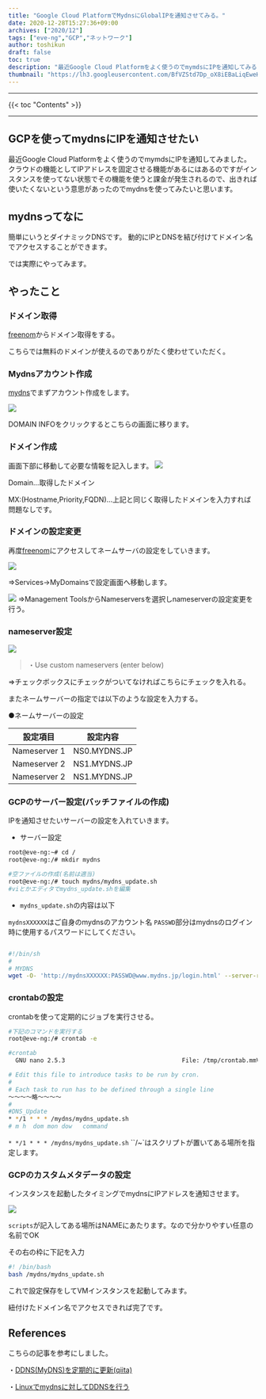 ```yaml
---
title: "Google Cloud PlatformでMydnsにGlobalIPを通知させてみる。"
date: 2020-12-28T15:27:36+09:00
archives: ["2020/12"]
tags: ["eve-ng","GCP","ネットワーク"]
author: toshikun
draft: false
toc: true
description: "最近Google Cloud Platformをよく使うのでmymdsにIPを通知してみる"
thumbnail: "https://lh3.googleusercontent.com/BfVZStd7Dp_oX8iEBaLiqEweHyWyu0pLmHKN7aqCo6RD_cvsg9TrdX5JKgAeMQySkyPz50ylWSop73Ddxz5pI3_-yyyU9L2qf8F2Nw9PuN2Qj8FI3Vdy0d61wDuWs6qzyBEvfLg8Wg=w2400"
---
```



<hr>
{{< toc "Contents" >}}
<hr>

## GCPを使ってmydnsにIPを通知させたい

最近Google Cloud Platformをよく使うのでmymdsにIPを通知してみました。
クラウドの機能としてIPアドレスを固定させる機能があるにはあるのですがインスタンスを使ってない状態でその機能を使うと課金が発生されるので、出きれば使いたくないという意思があったのでmydnsを使ってみたいと思います。

## mydnsってなに

簡単にいうとダイナミックDNSです。
動的にIPとDNSを結び付けてドメイン名でアクセスすることができます。

では実際にやってみます。

## やったこと

### ドメイン取得

[freenom](https://my.freenom.com/clientarea.php)からドメイン取得をする。

こちらでは無料のドメインが使えるのでありがたく使わせていただく。

### Mydnsアカウント作成

[mydns](https://www.mydns.jp/)でまずアカウント作成をします。

<img src="https://lh3.googleusercontent.com/EoMFA-HmYXq6hfmlaBbXMkMIEAAGf3hYwykVUbrJPZax6UVBEfYI44nSClYHw26ceaS45xQ3NVnUn4mUsz9vcCGXpwb0N08_f6aByhhz223_XmvZREqlCOBjXKo6rPXE9bpRQ_D40w=w800" >

DOMAIN INFOをクリックするとこちらの画面に移ります。


### ドメイン作成
画面下部に移動して必要な情報を記入します。
<img src="https://lh3.googleusercontent.com/N7acJkkzaa9dLdnYt10kiUU34A_ABOZ5_Gt-PcOzlyK23WRCY1pf0NDgvxsSnILR0udXNvYgtJMlDz9QHxFGfHCT0z4-ZL-ISIHRG5iCkPXqtQULMLIHuI33l0X9_bR0lJ2P93FOlA=w800" >

Domain...取得したドメイン

MX:(Hostname,Priority,FQDN)...上記と同じく取得したドメインを入力すれば問題なしです。

### ドメインの設定変更

再度[freenom](https://my.freenom.com/clientarea.php)にアクセスしてネームサーバの設定をしていきます。

<img src="https://lh3.googleusercontent.com/Te5vkwhGj47gjrysx8LaFamIzTOnih1ClCi1hXfAcomfQ8KdC-S-J42_i1Wuwl5G7SIDn3IDGkxIrwz4_r-Y8UqAYwF_Stz0oQQMWnHg4b5UCl8VLA4dAmMFpUzqu6TV8NShjQC6qg=w2400" >

⇒Services→MyDomainsで設定画面へ移動します。


<img src="https://lh3.googleusercontent.com/vYU41re6dTVZZemyPsGRU0aoXsVAXMHz0AvUeYqx-7fUYuN_g07Pdd58V3Q0L-qYjAyYV1WMyWE7P6zVA5edGN49imWFZr3gm_Q-NIw5WWNVrwlsnKxCWBIPSpo_hNxzGFPT2eBP2g=w2400" >
⇒Management ToolsからNameserversを選択しnameserverの設定変更を行う。 

### nameserver設定

<img src="https://lh3.googleusercontent.com/QEzShzDLPP3H1GNfiKRuT4tjOMS9DY9sqwpsHgFW8PO3ZMuy6nwDULNRRHLhKhrVjYW_OXiBifBBLkx1dnYJ9HZv_qBNTAqT5dWuL--g9MiTfVfkka22QQg7yc2PM095YMkdVcR90A=w2400" >

>・Use custom nameservers (enter below)

⇒チェックボックスにチェックがついてなければこちらにチェックを入れる。

またネームサーバーの指定では以下のような設定を入力する。

●ネームサーバーの設定

  設定項目   | 設定内容
---------------|----------
  Nameserver 1 | NS0.MYDNS.JP
  Nameserver 2 | NS1.MYDNS.JP 
  Nameserver 2 | NS1.MYDNS.JP 


### GCPのサーバー設定(バッチファイルの作成)

IPを通知させたいサーバーの設定を入れていきます。

* サーバー設定
```bash
root@eve-ng:~# cd /
root@eve-ng:/# mkdir mydns

#空ファイルの作成(名前は適当)
root@eve-ng:/# touch mydns/mydns_update.sh
#viとかエディタでmydns_update.shを編集
```

* `mydns_update.sh`の内容は以下

`mydnsXXXXXX`はご自身のmydnsのアカウント名
`PASSWD`部分はmydnsのログイン時に使用するパスワードにしてください。

```bash

#!/bin/sh
#
# MYDNS
wget -O- 'http://mydnsXXXXXX:PASSWD@www.mydns.jp/login.html' --server-response
```

### crontabの設定
crontabを使って定期的にジョブを実行させる。

```bash
#下記のコマンドを実行する
root@eve-ng:/# crontab -e

#crontab
  GNU nano 2.5.3                                 File: /tmp/crontab.mmV1sP/crontab                                                                         

# Edit this file to introduce tasks to be run by cron.
#
# Each task to run has to be defined through a single line
～～～～略～～～～
#
#DNS_Update
* */1 * * * /mydns/mydns_update.sh
# m h  dom mon dow   command
```
`* */1 * * * /mydns/mydns_update.sh`
``/~`はスクリプトが置いてある場所を指定します。

### GCPのカスタムメタデータの設定
インスタンスを起動したタイミングでmydnsにIPアドレスを通知させます。

<img src="https://lh3.googleusercontent.com/jW5mlfalBVMOMMQ132D0OT3RXwfZsV4L-iOlOP8tY1SMYsyRXqG6MEAQrHY2iAaXAXJDOoX8OknmTyMWhji4VswXTTxlTYmFNzpSNZEzV_TmORtEs2G8LnS7C7FZDkhF-yh-KVEqxw=w2400" >

`scripts`が記入してある場所はNAMEにあたります。なので分かりやすい任意の名前でOK

その右の枠に下記を入力
```bash
#! /bin/bash
bash /mydns/mydns_update.sh
```

これで設定保存をしてVMインスタンスを起動してみます。

紐付けたドメイン名でアクセスできれば完了です。

## References

こちらの記事を参考にしました。

・[DDNS(MyDNS)を定期的に更新(qiita)](https://qiita.com/mizuki_takahashi/items/89699f87fb10d812748a)

・[Linuxでmydnsに対してDDNSを行う](https://chekke.work/2020/03/01/1863/linux-ddns-mydns/)
